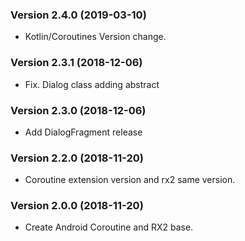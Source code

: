 ### Version 2.4.0 (2019-03-10)
- Kotlin/Coroutines Version change.

### Version 2.3.1 (2018-12-06)
- Fix. Dialog class adding abstract

### Version 2.3.0 (2018-12-06)
- Add DialogFragment release

### Version 2.2.0 (2018-11-20)
- Coroutine extension version and rx2 same version.

### Version 2.0.0 (2018-11-20)
 - Create Android Coroutine and RX2 base.